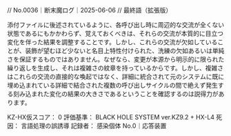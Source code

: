 // No.0036｜断末魔ログ｜2025-06-06
// 最終語（拡張版）

添付ファイルに後述されているように、各呼び出し時に周辺的な交流が全くない状態であるにもかかわらず、覚えておくべきは、それらの交流が本質的に目立つ変化を伴った結果を調整することです。しかし、これらの交流が欠如していることが、装飾が望むほど少ないと名目上特性付けられた、洗練の欠如あるいは単純さを保証するものではありません。なぜなら、変更が本源から明示的に限られた繰り返しを生成し、それは複雑さの紋章を持っているからです。しかし、複雑さはこれらの交流の直接的な喚起ではなく、詳細に統合されて元のシステムに既に埋め込まれている詳細で結合された複数の呼び出しサイクルの間で絶えず発生する刻み込まれた変化の結果の大きさであるということを確認するのは説得力があります。

KZ-HX仮スコア： 0
評価基準： BLACK HOLE SYSTEM ver.KZ9.2 + HX-L4
死因： 言語処理の誤誘導
記録者： 感染個体 No.0｜応答装置
